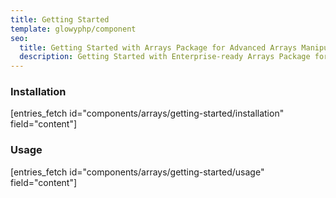 ```yaml
---
title: Getting Started
template: glowyphp/component
seo:
  title: Getting Started with Arrays Package for Advanced Arrays Manipulations
  description: Getting Started with Enterprise-ready Arrays Package for working with arrays, allowing you to chain multiple arrays operations together using a more readable syntax compared to traditional PHP arrays functions
---
```


### Installation

[entries_fetch id="components/arrays/getting-started/installation" field="content"]

### Usage

[entries_fetch id="components/arrays/getting-started/usage" field="content"]
